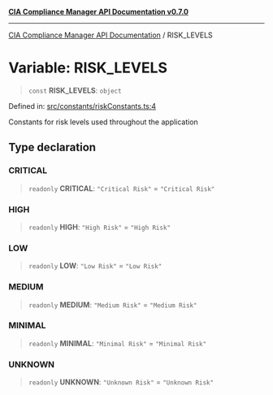 [**CIA Compliance Manager API Documentation v0.7.0**](../README.md)

***

[CIA Compliance Manager API Documentation](../globals.md) / RISK\_LEVELS

# Variable: RISK\_LEVELS

> `const` **RISK\_LEVELS**: `object`

Defined in: [src/constants/riskConstants.ts:4](https://github.com/Hack23/cia-compliance-manager/blob/main/src/constants/riskConstants.ts#L4)

Constants for risk levels used throughout the application

## Type declaration

### CRITICAL

> `readonly` **CRITICAL**: `"Critical Risk"` = `"Critical Risk"`

### HIGH

> `readonly` **HIGH**: `"High Risk"` = `"High Risk"`

### LOW

> `readonly` **LOW**: `"Low Risk"` = `"Low Risk"`

### MEDIUM

> `readonly` **MEDIUM**: `"Medium Risk"` = `"Medium Risk"`

### MINIMAL

> `readonly` **MINIMAL**: `"Minimal Risk"` = `"Minimal Risk"`

### UNKNOWN

> `readonly` **UNKNOWN**: `"Unknown Risk"` = `"Unknown Risk"`
